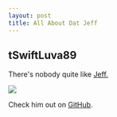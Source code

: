 ```yaml
---
layout: post
title: All About Dat Jeff
---
```


## tSwiftLuva89

There's nobody quite like <a href="http://www.urbandictionary.com/define.php?term=Jeff">Jeff.</a><!--end-excerpt-->

<img src="http://api.ning.com/files/a5b4X5Lcvi0kISUlXddlB35USG8Aa1AI6qBnneaU8gPuYulPH4NQiJfCeQ7yUAd6pJIt5Xr3S9DJODBhWcPAlaObzrk9639o/funnycaptionstimmywassoupsetwhenherealizedjeffhadwornthesamedress.jpg" />

Check him out on <a href="https://github.com/emperorliu">GitHub</a>.